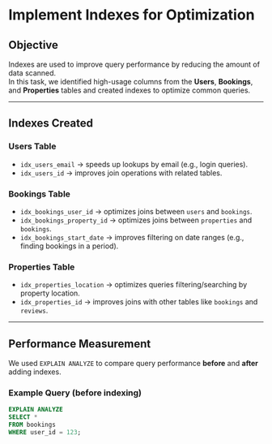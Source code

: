 # Implement Indexes for Optimization

## Objective
Indexes are used to improve query performance by reducing the amount of data scanned.  
In this task, we identified high-usage columns from the **Users**, **Bookings**, and **Properties** tables and created indexes to optimize common queries.

---

## Indexes Created

### Users Table
- `idx_users_email` → speeds up lookups by email (e.g., login queries).
- `idx_users_id` → improves join operations with related tables.

### Bookings Table
- `idx_bookings_user_id` → optimizes joins between `users` and `bookings`.
- `idx_bookings_property_id` → optimizes joins between `properties` and `bookings`.
- `idx_bookings_start_date` → improves filtering on date ranges (e.g., finding bookings in a period).

### Properties Table
- `idx_properties_location` → optimizes queries filtering/searching by property location.
- `idx_properties_id` → improves joins with other tables like `bookings` and `reviews`.

---

## Performance Measurement

We used `EXPLAIN ANALYZE` to compare query performance **before** and **after** adding indexes.

### Example Query (before indexing)
```sql
EXPLAIN ANALYZE
SELECT *
FROM bookings
WHERE user_id = 123;
